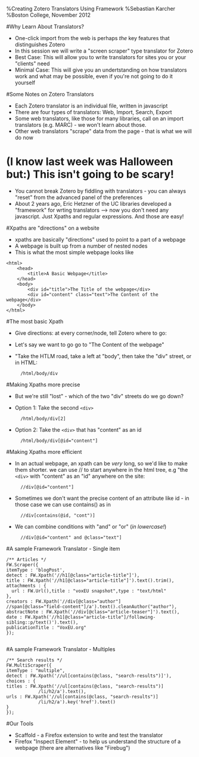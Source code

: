 %Creating Zotero Translators Using Framework
%Sebastian Karcher
%Boston College, November 2012

#Why Learn About Translators?
* One-click import from the web is perhaps *the* key features that distinguishes Zotero
* In this session we will write a "screen scraper" type translator for Zotero
* Best Case: This will allow you to write translators for sites you or your "clients" need
* Minimal Case: This will give you an undertstanding on how translators work and what may be possible, even if you're not going to do it yourself 

#Some Notes on Zotero Translators
* Each Zotero translator is an individual file, written in javascript
* There are four types of translators: Web, Import, Search, Export
* Some web translators, like those for many libraries, call on an import translators (e.g. MARC) - we won't learn about those.
* Other web translators "scrape" data from the page - that is what we will do now

# (I know last week was Halloween but:) This isn't going to be scary!
* You cannot break Zotero by fiddling with translators - you can always "reset" from the advanced panel of the preferences
* About 2 years ago, Eric Hetzner of the UC libraries developed a "framework" for wrting translators --> now you don't need any javascript. Just Xpaths and regular expressions. And those are easy!

#Xpaths are "directions" on a website
* xpaths are basically "directions" used to point to a part of a webpage
* A webpage is built up from a number of nested nodes
* This is what the most simple webpage looks like

~~~~~~
<html>
	<head>
		<title>A Basic Webpage</title>
	</head>
	<body>
		<div id="title">The Title of the webpage</div>
		<div id="content" class="text">The Content of the webpage</div>
	</body>
</html>
~~~~~~~~~~

#The most basic Xpath
* Give directions: at every corner/node, tell Zotero where to go:
* Let's say we want to go go to "The Content of the webpage"
* "Take the HTLM road, take a left at "body", then take the "div" street, or in HTML:

		/html/body/div

#Making Xpaths more precise
* But we're still "lost" - which of the two "div" streets do we go down?
* Option 1: Take the second `<div>`
		
		/html/body/div[2]
* Option 2: Take the `<div>` that has "content" as an id
		
		/html/body/div[@id="content"]
		
#Making Xpaths more efficient
* In an actual webpage, an xpath can be *very* long, so we'd like to make them shorter. we can use // to start anywhere in the html tree, e.g "the `<div>` with "content" as an "id" anywhere on the site:
		
		//div[@id="content"]
		
* Sometimes we don't want the precise content of an attribute like id - in those case we can use contains() as in
		
		//div[contains(@id, "cont")]

* We can combine conditions with "and" or "or" (*in lowercase!*)
		
		//div[@id="content" and @class="text"]
		
#A sample Framework Translator - Single item

~~~~~~
/** Articles */
FW.Scraper({
itemType : 'blogPost',
detect : FW.Xpath('//h1[@class="article-title"]'),
title : FW.Xpath('//h1[@class="article-title"]').text().trim(),
attachments : {
  url : FW.Url(),title : "voxEU snapshot",type : "text/html"
},
creators : FW.Xpath('//div[@class="author"]
//span[@class="field-content"]/a').text().cleanAuthor("author"),
abstractNote : FW.Xpath('//div[@class="article-teaser"]').text(),
date : FW.Xpath('//h1[@class="article-title"]/following-sibling::p/text()').text(),
publicationTitle : "VoxEU.org"
});
 
~~~~~~~~~

#A sample Framework Translator - Multiples

~~~~~~
/** Search results */
FW.MultiScraper({
itemType : "multiple",
detect : FW.Xpath('//ul[contains(@class, "search-results")]'),
choices : {
titles : FW.Xpath('//ul[contains(@class, "search-results")]
			/li/h2/a').text(),
urls : FW.Xpath('//ul[contains(@class, "search-results")]
			/li/h2/a').key('href').text()
}
});
~~~~~~~~~

#Our Tools

* Scaffold - a Firefox extension to write and test the translator
* Firefox "Inspect Element" - to help us understand the structure of a webpage (there are alternatives like "Firebug")
